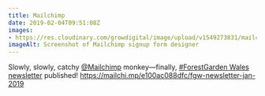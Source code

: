 ```yaml
---
title: Mailchimp
date: 2019-02-04T09:51:08Z
images: 
- https://res.cloudinary.com/growdigital/image/upload/v1549273831/mailchimp-190204.png
imageAlt: Screenshot of Mailchimp signup form designer
---
```


Slowly, slowly, catchy [@Mailchimp](https://twitter.com/mailchimp) monkey—finally, [#ForestGarden Wales newsletter](https://mailchi.mp/e100ac088dfc/fgw-newsletter-jan-2019) published! <https://mailchi.mp/e100ac088dfc/fgw-newsletter-jan-2019>
